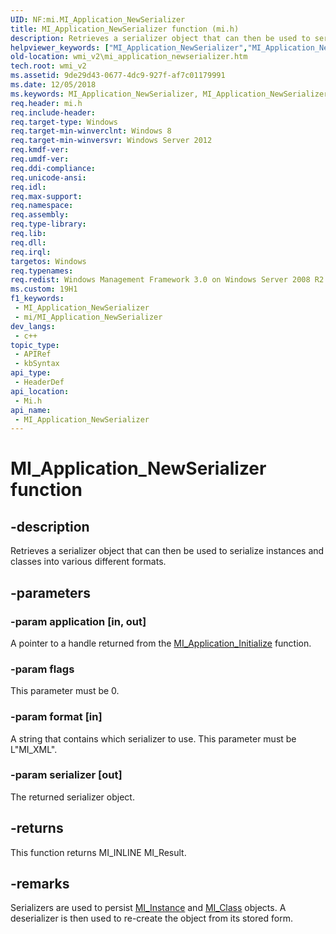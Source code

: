 ```yaml
---
UID: NF:mi.MI_Application_NewSerializer
title: MI_Application_NewSerializer function (mi.h)
description: Retrieves a serializer object that can then be used to serialize instances and classes into various different formats.
helpviewer_keywords: ["MI_Application_NewSerializer","MI_Application_NewSerializer function [Windows Management Infrastructure (MI)]","mi/MI_Application_NewSerializer","wmi_v2.mi_application_newserializer"]
old-location: wmi_v2\mi_application_newserializer.htm
tech.root: wmi_v2
ms.assetid: 9de29d43-0677-4dc9-927f-af7c01179991
ms.date: 12/05/2018
ms.keywords: MI_Application_NewSerializer, MI_Application_NewSerializer function [Windows Management Infrastructure (MI)], mi/MI_Application_NewSerializer, wmi_v2.mi_application_newserializer
req.header: mi.h
req.include-header: 
req.target-type: Windows
req.target-min-winverclnt: Windows 8
req.target-min-winversvr: Windows Server 2012
req.kmdf-ver: 
req.umdf-ver: 
req.ddi-compliance: 
req.unicode-ansi: 
req.idl: 
req.max-support: 
req.namespace: 
req.assembly: 
req.type-library: 
req.lib: 
req.dll: 
req.irql: 
targetos: Windows
req.typenames: 
req.redist: Windows Management Framework 3.0 on Windows Server 2008 R2 with SP1, Windows 7 with SP1, and Windows Server 2008 with SP2
ms.custom: 19H1
f1_keywords:
 - MI_Application_NewSerializer
 - mi/MI_Application_NewSerializer
dev_langs:
 - c++
topic_type:
 - APIRef
 - kbSyntax
api_type:
 - HeaderDef
api_location:
 - Mi.h
api_name:
 - MI_Application_NewSerializer
---
```


# MI_Application_NewSerializer function


## -description

Retrieves a serializer object that can then be used to serialize instances and classes into various different formats.

## -parameters

### -param application [in, out]

A pointer to a handle returned from the <a href="https://docs.microsoft.com/previous-versions/windows/desktop/api/mi/nf-mi-mi_application_initializev1">MI_Application_Initialize</a> function.

### -param flags

This parameter must be 0.

### -param format [in]

A string that contains which serializer to use.  This parameter must be L"MI_XML".

### -param serializer [out]

The returned  serializer object.

## -returns

This function returns MI_INLINE MI_Result.

## -remarks

Serializers are used to persist <a href="https://docs.microsoft.com/windows/desktop/api/mi/ns-mi-mi_instance">MI_Instance</a> and <a href="https://docs.microsoft.com/windows/desktop/api/mi/ns-mi-mi_class">MI_Class</a> objects.  A deserializer is then used to re-create the object from its stored form.

